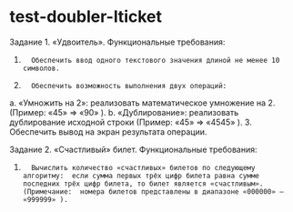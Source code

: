 # test-doubler-lticket

Задание 1. «Удвоитель».
Функциональные требования:
1.       Обеспечить ввод одного текстового значения длиной не менее 10 символов.
2.       Обеспечить возможность выполнения двух операций:
  a.       «Умножить на 2»:  реализовать математическое умножение на 2.
  (Пример:   «45»  =>   «90» ).
  b.      «Дублирование»:  реализовать дублирование исходной строки
  (Пример:   «45»  =>  «4545» ).
3.       Обеспечить вывод на экран результата операции.

Задание 2. «Счастливый» билет.
Функциональные требования:
1.       Вычислить количество «счастливых» билетов по следующему алгоритму:  если сумма первых трёх цифр билета равна сумме последних трёх цифр билета, то билет является «счастливым». (Примечание:  номера билетов представлены в диапазоне «000000» – «999999» ).
